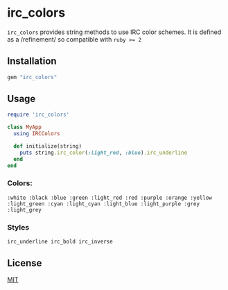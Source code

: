 # irc_colors

`irc_colors` provides string methods to use IRC color schemes.
It is defined as a /refinement/ so compatible with `ruby >= 2`

## Installation

``` ruby
gem "irc_colors"
```

## Usage

```ruby
require 'irc_colors'

class MyApp
  using IRCColors

  def initialize(string)
    puts string.irc_color(:light_red, :blue).irc_underline
  end
end
```
### Colors:
  `:white :black :blue :green :light_red :red :purple :orange :yellow :light_green :cyan :light_cyan :light_blue :light_purple :grey :light_grey`

### Styles
  `irc_underline irc_bold irc_inverse`

## License

[MIT](http://opensource.org/licenses/MIT)
